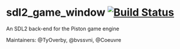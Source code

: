 # sdl2_game_window [![Build Status](https://travis-ci.org/PistonDevelopers/sdl2_game_window.svg)](https://travis-ci.org/PistonDevelopers/sdl2_game_window)

An SDL2 back-end for the Piston game engine

Maintainers: @TyOverby, @bvssvni, @Coeuvre
